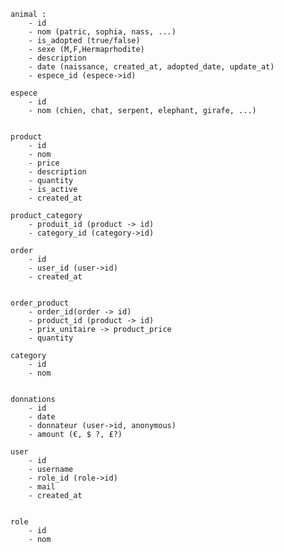 
    animal :
        - id 
        - nom (patric, sophia, nass, ...)
        - is_adopted (true/false)
        - sexe (M,F,Hermaprhodite)
        - description
        - date (naissance, created_at, adopted_date, update_at)
        - espece_id (espece->id)

    espece
        - id
        - nom (chien, chat, serpent, elephant, girafe, ...)


    product
        - id
        - nom
        - price
        - description
        - quantity
        - is_active
        - created_at

    product_category
	    - produit_id (product -> id)
	    - category_id (category->id)

    order
        - id
	    - user_id (user->id)
	    - created_at


    order_product
	    - order_id(order -> id)
	    - product_id (product -> id)
	    - prix_unitaire -> product_price
	    - quantity

	category
		- id
		- nom

	
	donnations
		- id
		- date	
		- donnateur (user->id, anonymous)
		- amount (€, $ ?, £?)

	user
		- id
		- username
		- role_id (role->id)
		- mail
		- created_at
	

	role
		- id
		- nom	

